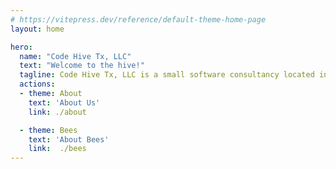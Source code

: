 ```yaml
---
# https://vitepress.dev/reference/default-theme-home-page
layout: home

hero:
  name: "Code Hive Tx, LLC"
  text: "Welcome to the hive!"
  tagline: Code Hive Tx, LLC is a small software consultancy located in Dripping Springs, Texas, USA.
  actions:
  - theme: About
    text: 'About Us'
    link: ./about

  - theme: Bees
    text: 'About Bees'
    link:  ./bees
---
```


